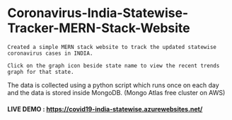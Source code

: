 # Coronavirus-India-Statewise-Tracker-MERN-Stack-Website


    Created a simple MERN stack website to track the updated statewise coronavirus cases in INDIA.  

    Click on the graph icon beside state name to view the recent trends graph for that state.
        
The data is collected using a python script which runs once on each day and the data is stored inside MongoDB. (Mongo Atlas free cluster on AWS)



#### LIVE DEMO : https://covid19-india-statewise.azurewebsites.net/
